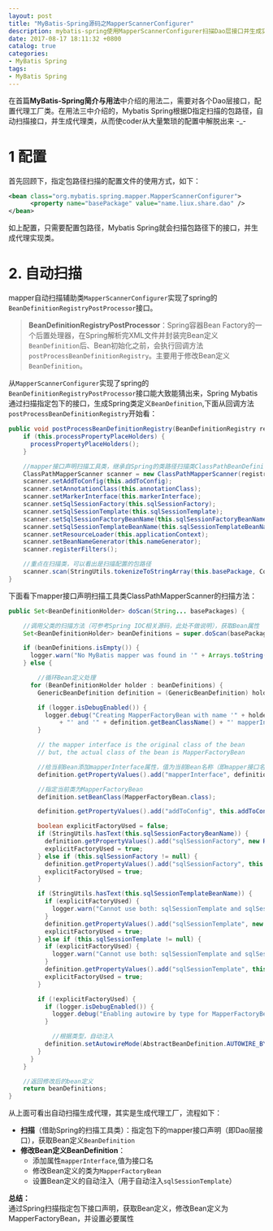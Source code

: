 ```yaml
---
layout: post
title: "MyBatis-Spring源码之MapperScannerConfigurer"
description: mybatis-spring使用MapperScannerConfigurer扫描Dao层接口并生成实现代理类
date: 2017-08-17 18:11:32 +0800
catalog: true
categories:
- MyBatis Spring
tags:
- MyBatis Spring
---
```


在首篇**MyBatis-Spring简介与用法**中介绍的用法二，需要对各个Dao层接口，配置代理工厂类。在用法三中介绍的，Mybatis Spring根据D指定扫描的包路径，自动扫描接口，并生成代理类，从而使coder从大量繁琐的配置中解脱出来  -_-    

# 1 配置  

首先回顾下，指定包路径扫描的配置文件的使用方式，如下：  

```xml
<bean class="org.mybatis.spring.mapper.MapperScannerConfigurer">
      <property name="basePackage" value="name.liux.share.dao" />
</bean>
```

如上配置，只需要配置包路径，Mybatis Spring就会扫描包路径下的接口，并生成代理实现类。  

# 2. 自动扫描   

mapper自动扫描辅助类`MapperScannerConfigurer`实现了spring的`BeanDefinitionRegistryPostProcessor`接口。  

>**BeanDefinitionRegistryPostProcessor**：Spring容器Bean Factory的一个后置处理器，在Spring解析完XML文件并封装完Bean定义`BeanDefinition`后、Bean初始化之前，会执行回调方法`postProcessBeanDefinitionRegistry`。主要用于修改Bean定义`BeanDefinition`。  

从`MapperScannerConfigurer`实现了spring的`BeanDefinitionRegistryPostProcessor`接口能大致能猜出来，Spring Mybatis通过扫描指定包下的接口，生成Spring类定义`BeanDefinition`,下面从回调方法`postProcessBeanDefinitionRegistry`开始看：  

```java
public void postProcessBeanDefinitionRegistry(BeanDefinitionRegistry registry) throws BeansException {
    if (this.processPropertyPlaceHolders) {
      processPropertyPlaceHolders();
    }

	//mapper接口声明扫描工具类，继承自Spring的类路径扫描类ClassPathBeanDefinitionScanner
    ClassPathMapperScanner scanner = new ClassPathMapperScanner(registry);
    scanner.setAddToConfig(this.addToConfig);
    scanner.setAnnotationClass(this.annotationClass);
    scanner.setMarkerInterface(this.markerInterface);
    scanner.setSqlSessionFactory(this.sqlSessionFactory);
    scanner.setSqlSessionTemplate(this.sqlSessionTemplate);
    scanner.setSqlSessionFactoryBeanName(this.sqlSessionFactoryBeanName);
    scanner.setSqlSessionTemplateBeanName(this.sqlSessionTemplateBeanName);
    scanner.setResourceLoader(this.applicationContext);
    scanner.setBeanNameGenerator(this.nameGenerator);
    scanner.registerFilters();

	//重点在扫描类，可以看出是扫描配置的包路径
    scanner.scan(StringUtils.tokenizeToStringArray(this.basePackage, ConfigurableApplicationContext.CONFIG_LOCATION_DELIMITERS));
}
```

下面看下mapper接口声明扫描工具类ClassPathMapperScanner的扫描方法：  

```java
public Set<BeanDefinitionHolder> doScan(String... basePackages) {

	//调用父类的扫描方法（可参考Spring IOC相关源码，此处不做说明），获取Bean属性
    Set<BeanDefinitionHolder> beanDefinitions = super.doScan(basePackages);

    if (beanDefinitions.isEmpty()) {
      logger.warn("No MyBatis mapper was found in '" + Arrays.toString(basePackages) + "' package. Please check your configuration.");
    } else {

		//循环Bean定义处理
      for (BeanDefinitionHolder holder : beanDefinitions) {
        GenericBeanDefinition definition = (GenericBeanDefinition) holder.getBeanDefinition();

        if (logger.isDebugEnabled()) {
          logger.debug("Creating MapperFactoryBean with name '" + holder.getBeanName() 
              + "' and '" + definition.getBeanClassName() + "' mapperInterface");
        }

        // the mapper interface is the original class of the bean
        // but, the actual class of the bean is MapperFactoryBean

		//给当前Bean添加mapperInterface属性，值为当前Bean名称（即mapper接口名）
        definition.getPropertyValues().add("mapperInterface", definition.getBeanClassName());

		//指定当前类为MapperFactoryBean
        definition.setBeanClass(MapperFactoryBean.class);

        definition.getPropertyValues().add("addToConfig", this.addToConfig);

        boolean explicitFactoryUsed = false;
        if (StringUtils.hasText(this.sqlSessionFactoryBeanName)) {
          definition.getPropertyValues().add("sqlSessionFactory", new RuntimeBeanReference(this.sqlSessionFactoryBeanName));
          explicitFactoryUsed = true;
        } else if (this.sqlSessionFactory != null) {
          definition.getPropertyValues().add("sqlSessionFactory", this.sqlSessionFactory);
          explicitFactoryUsed = true;
        }

        if (StringUtils.hasText(this.sqlSessionTemplateBeanName)) {
          if (explicitFactoryUsed) {
            logger.warn("Cannot use both: sqlSessionTemplate and sqlSessionFactory together. sqlSessionFactory is ignored.");
          }
          definition.getPropertyValues().add("sqlSessionTemplate", new RuntimeBeanReference(this.sqlSessionTemplateBeanName));
          explicitFactoryUsed = true;
        } else if (this.sqlSessionTemplate != null) {
          if (explicitFactoryUsed) {
            logger.warn("Cannot use both: sqlSessionTemplate and sqlSessionFactory together. sqlSessionFactory is ignored.");
          }
          definition.getPropertyValues().add("sqlSessionTemplate", this.sqlSessionTemplate);
          explicitFactoryUsed = true;
        }

        if (!explicitFactoryUsed) {
          if (logger.isDebugEnabled()) {
            logger.debug("Enabling autowire by type for MapperFactoryBean with name '" + holder.getBeanName() + "'.");
          }

			//根据类型，自动注入
          definition.setAutowireMode(AbstractBeanDefinition.AUTOWIRE_BY_TYPE);
        }
      }
    }

	//返回修改后的bean定义
    return beanDefinitions;
}
```

从上面可看出自动扫描生成代理，其实是生成代理工厂，流程如下：  

- **扫描**（借助Spring的扫描工具类）：指定包下的mapper接口声明（即Dao层接口），获取Bean定义`BeanDefinition`
- **修改Bean定义BeanDefinition**：
	- 添加属性`mapperInterface`,值为接口名
	- 修改Bean定义的类为`MapperFactoryBean`
	- 设置Bean定义的自动注入（用于自动注入`sqlSessionTemplate`）

**总结：**  
通过Spring扫描指定包下接口声明，获取Bean定义，修改Bean定义为MapperFactoryBean，并设置必要属性